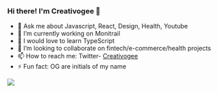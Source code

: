 ### Hi there! I'm Creativogee 👋

- 💬 Ask me about Javascript, React, Design, Health, Youtube
- 🔭 I’m currently working on Monitrail
- 🌱 I would love to learn TypeScript 
- 👯 I’m looking to collaborate on fintech/e-commerce/health projects
- 📫 How to reach me:  Twitter- [Creativogee](https://twitter.com/Creativogee)
- ⚡ Fun fact: OG are initials of my name

<img src='https://github-readme-stats.vercel.app/api/top-langs/?username=creativogee&&show_icons=true&title_color=ffffff&icon_color=bb2acf&text_color=daf7dc&bg_color=151515'>

